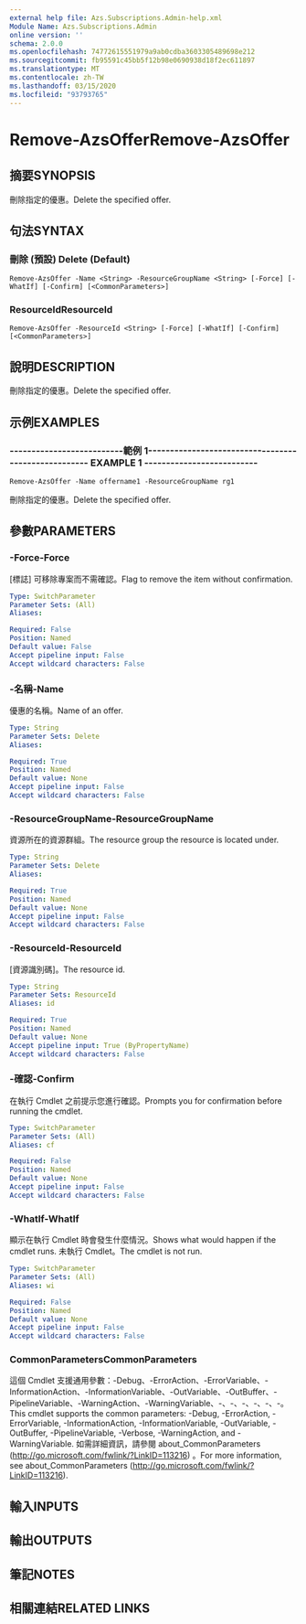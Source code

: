 ```yaml
---
external help file: Azs.Subscriptions.Admin-help.xml
Module Name: Azs.Subscriptions.Admin
online version: ''
schema: 2.0.0
ms.openlocfilehash: 74772615551979a9ab0cdba3603305489698e212
ms.sourcegitcommit: fb95591c45bb5f12b98e0690938d18f2ec611897
ms.translationtype: MT
ms.contentlocale: zh-TW
ms.lasthandoff: 03/15/2020
ms.locfileid: "93793765"
---
```

# <span data-ttu-id="5e049-101">Remove-AzsOffer</span><span class="sxs-lookup"><span data-stu-id="5e049-101">Remove-AzsOffer</span></span>

## <span data-ttu-id="5e049-102">摘要</span><span class="sxs-lookup"><span data-stu-id="5e049-102">SYNOPSIS</span></span>
<span data-ttu-id="5e049-103">刪除指定的優惠。</span><span class="sxs-lookup"><span data-stu-id="5e049-103">Delete the specified offer.</span></span>

## <span data-ttu-id="5e049-104">句法</span><span class="sxs-lookup"><span data-stu-id="5e049-104">SYNTAX</span></span>

### <span data-ttu-id="5e049-105">刪除 (預設) </span><span class="sxs-lookup"><span data-stu-id="5e049-105">Delete (Default)</span></span>
```
Remove-AzsOffer -Name <String> -ResourceGroupName <String> [-Force] [-WhatIf] [-Confirm] [<CommonParameters>]
```

### <span data-ttu-id="5e049-106">ResourceId</span><span class="sxs-lookup"><span data-stu-id="5e049-106">ResourceId</span></span>
```
Remove-AzsOffer -ResourceId <String> [-Force] [-WhatIf] [-Confirm] [<CommonParameters>]
```

## <span data-ttu-id="5e049-107">說明</span><span class="sxs-lookup"><span data-stu-id="5e049-107">DESCRIPTION</span></span>
<span data-ttu-id="5e049-108">刪除指定的優惠。</span><span class="sxs-lookup"><span data-stu-id="5e049-108">Delete the specified offer.</span></span>

## <span data-ttu-id="5e049-109">示例</span><span class="sxs-lookup"><span data-stu-id="5e049-109">EXAMPLES</span></span>

### <span data-ttu-id="5e049-110">--------------------------範例 1--------------------------</span><span class="sxs-lookup"><span data-stu-id="5e049-110">-------------------------- EXAMPLE 1 --------------------------</span></span>
```
Remove-AzsOffer -Name offername1 -ResourceGroupName rg1
```

<span data-ttu-id="5e049-111">刪除指定的優惠。</span><span class="sxs-lookup"><span data-stu-id="5e049-111">Delete the specified offer.</span></span>

## <span data-ttu-id="5e049-112">參數</span><span class="sxs-lookup"><span data-stu-id="5e049-112">PARAMETERS</span></span>

### <span data-ttu-id="5e049-113">-Force</span><span class="sxs-lookup"><span data-stu-id="5e049-113">-Force</span></span>
<span data-ttu-id="5e049-114">[標誌] 可移除專案而不需確認。</span><span class="sxs-lookup"><span data-stu-id="5e049-114">Flag to remove the item without confirmation.</span></span>

```yaml
Type: SwitchParameter
Parameter Sets: (All)
Aliases: 

Required: False
Position: Named
Default value: False
Accept pipeline input: False
Accept wildcard characters: False
```

### <span data-ttu-id="5e049-115">-名稱</span><span class="sxs-lookup"><span data-stu-id="5e049-115">-Name</span></span>
<span data-ttu-id="5e049-116">優惠的名稱。</span><span class="sxs-lookup"><span data-stu-id="5e049-116">Name of an offer.</span></span>

```yaml
Type: String
Parameter Sets: Delete
Aliases: 

Required: True
Position: Named
Default value: None
Accept pipeline input: False
Accept wildcard characters: False
```

### <span data-ttu-id="5e049-117">-ResourceGroupName</span><span class="sxs-lookup"><span data-stu-id="5e049-117">-ResourceGroupName</span></span>
<span data-ttu-id="5e049-118">資源所在的資源群組。</span><span class="sxs-lookup"><span data-stu-id="5e049-118">The resource group the resource is located under.</span></span>

```yaml
Type: String
Parameter Sets: Delete
Aliases: 

Required: True
Position: Named
Default value: None
Accept pipeline input: False
Accept wildcard characters: False
```

### <span data-ttu-id="5e049-119">-ResourceId</span><span class="sxs-lookup"><span data-stu-id="5e049-119">-ResourceId</span></span>
<span data-ttu-id="5e049-120">[資源識別碼]。</span><span class="sxs-lookup"><span data-stu-id="5e049-120">The resource id.</span></span>

```yaml
Type: String
Parameter Sets: ResourceId
Aliases: id

Required: True
Position: Named
Default value: None
Accept pipeline input: True (ByPropertyName)
Accept wildcard characters: False
```

### <span data-ttu-id="5e049-121">-確認</span><span class="sxs-lookup"><span data-stu-id="5e049-121">-Confirm</span></span>
<span data-ttu-id="5e049-122">在執行 Cmdlet 之前提示您進行確認。</span><span class="sxs-lookup"><span data-stu-id="5e049-122">Prompts you for confirmation before running the cmdlet.</span></span>

```yaml
Type: SwitchParameter
Parameter Sets: (All)
Aliases: cf

Required: False
Position: Named
Default value: None
Accept pipeline input: False
Accept wildcard characters: False
```

### <span data-ttu-id="5e049-123">-WhatIf</span><span class="sxs-lookup"><span data-stu-id="5e049-123">-WhatIf</span></span>
<span data-ttu-id="5e049-124">顯示在執行 Cmdlet 時會發生什麼情況。</span><span class="sxs-lookup"><span data-stu-id="5e049-124">Shows what would happen if the cmdlet runs.</span></span>
<span data-ttu-id="5e049-125">未執行 Cmdlet。</span><span class="sxs-lookup"><span data-stu-id="5e049-125">The cmdlet is not run.</span></span>

```yaml
Type: SwitchParameter
Parameter Sets: (All)
Aliases: wi

Required: False
Position: Named
Default value: None
Accept pipeline input: False
Accept wildcard characters: False
```

### <span data-ttu-id="5e049-126">CommonParameters</span><span class="sxs-lookup"><span data-stu-id="5e049-126">CommonParameters</span></span>
<span data-ttu-id="5e049-127">這個 Cmdlet 支援通用參數：-Debug、-ErrorAction、-ErrorVariable、-InformationAction、-InformationVariable、-OutVariable、-OutBuffer、-PipelineVariable、-WarningAction、-WarningVariable、-、-、-、-、-、-。</span><span class="sxs-lookup"><span data-stu-id="5e049-127">This cmdlet supports the common parameters: -Debug, -ErrorAction, -ErrorVariable, -InformationAction, -InformationVariable, -OutVariable, -OutBuffer, -PipelineVariable, -Verbose, -WarningAction, and -WarningVariable.</span></span> <span data-ttu-id="5e049-128">如需詳細資訊，請參閱 about_CommonParameters (http://go.microsoft.com/fwlink/?LinkID=113216) 。</span><span class="sxs-lookup"><span data-stu-id="5e049-128">For more information, see about_CommonParameters (http://go.microsoft.com/fwlink/?LinkID=113216).</span></span>

## <span data-ttu-id="5e049-129">輸入</span><span class="sxs-lookup"><span data-stu-id="5e049-129">INPUTS</span></span>

## <span data-ttu-id="5e049-130">輸出</span><span class="sxs-lookup"><span data-stu-id="5e049-130">OUTPUTS</span></span>

## <span data-ttu-id="5e049-131">筆記</span><span class="sxs-lookup"><span data-stu-id="5e049-131">NOTES</span></span>

## <span data-ttu-id="5e049-132">相關連結</span><span class="sxs-lookup"><span data-stu-id="5e049-132">RELATED LINKS</span></span>

